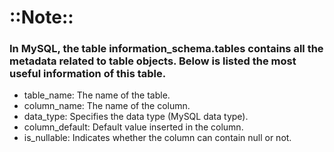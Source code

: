
<h1>::Note::</h1>
<h3>In MySQL, the table information_schema.tables contains all the metadata related to table objects. Below is listed the most useful information of this table.</h3>

<ul>
<li>table_name: The name of the table.</li>
<li>column_name: The name of the column.</li>
<li>data_type: Specifies the data type (MySQL data type).</li>
<li>column_default: Default value inserted in the column.</li>
<li>is_nullable: Indicates whether the column can contain null or not.</li>
</ul>


